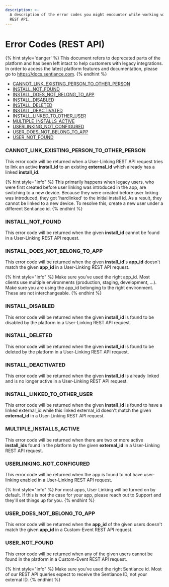 ```yaml
---
description: >-
  A description of the error codes you might encounter while working with our
  REST API.
---
```


# Error Codes \(REST API\)

{% hint style='danger' %} This document refers to deprecated parts of the platform and has been left intact to help customers with legacy integrations. In order to access the latest platform features and documentation, please go to https://docs.sentiance.com. {% endhint %}

* [CANNOT\_LINK\_EXISTING\_PERSON\_TO\_OTHER\_PERSON](error-codes.md#cannot_link_existing_person_to_other_person)
* [INSTALL\_NOT\_FOUND](error-codes.md#install_not_found)
* [INSTALL\_DOES\_NOT\_BELONG\_TO\_APP](error-codes.md#install_does_not_belong_to_app)
* [INSTALL\_DISABLED](error-codes.md#install_disabled)
* [INSTALL\_DELETED](error-codes.md#install_deleted)
* [INSTALL\_DEACTIVATED](error-codes.md#install_deactivated)
* [INSTALL\_LINKED\_TO\_OTHER\_USER](error-codes.md#install_linked_to_other_user)
* [MULTIPLE\_INSTALLS\_ACTIVE](error-codes.md#multiple_installs_active)
* [USERLINKING\_NOT\_CONFIGURED](error-codes.md#userlinking_not_configured)
* [USER\_DOES\_NOT\_BELONG\_TO\_APP](error-codes.md#user_does_not_belong_to_app)
* [USER\_NOT\_FOUND](error-codes.md#user_not_found)

### CANNOT\_LINK\_EXISTING\_PERSON\_TO\_OTHER\_PERSON

This error code will be returned when a User-Linking REST API request tries to link an active **install\_id** to an existing **external\_id** which already has a linked **install\_id**.

{% hint style="info" %}
This primarily happens when legacy users, who were first created before user linking was introduced in the app, are switching to a new device. Because they were created before user linking was introduced, they got 'hardlinked' to the initial install id. As a result, they cannot be linked to a new device. To resolve this, create a new user under a different Sentiance id.
{% endhint %}

### INSTALL\_NOT\_FOUND

This error code will be returned when the given **install\_id** cannot be found in a User-Linking REST API request.

### INSTALL\_DOES\_NOT\_BELONG\_TO\_APP

This error code will be returned when the given **install\_id**'s **app\_id** doesn't match the given **app\_id** in a User-Linking REST API request.

{% hint style="info" %}
Make sure you've used the right app\_id. Most clients use multiple environments \(production, staging, development, ...\). Make sure you are using the app\_id belonging to the right environment. These are not interchangeable.
{% endhint %}

### INSTALL\_DISABLED

This error code will be returned when the given **install\_id** is found to be disabled by the platform in a User-Linking REST API request.

### INSTALL\_DELETED

This error code will be returned when the given **install\_id** is found to be deleted by the platform in a User-Linking REST API request.

### INSTALL\_DEACTIVATED

This error code will be returned when the given **install\_id** is already linked and is no longer active in a User-Linking REST API request.

### INSTALL\_LINKED\_TO\_OTHER\_USER

This error code will be returned when the given **install\_id** is found to have a linked external\_id while this linked external\_id doesn't match the given **external\_id** in a User-Linking REST API request.

### MULTIPLE\_INSTALLS\_ACTIVE

This error code will be returned when there are two or more active **install\_ids** found in the platform by the given **external\_id** in a User-Linking REST API request.

### USERLINKING\_NOT\_CONFIGURED

This error code will be returned when the app is found to not have user-linking enabled in a User-Linking REST API request.

{% hint style="info" %}
For most apps, User Linking will be turned on by default. If this is not the case for your app, please reach out to Support and they'll set things up for you.
{% endhint %}

### USER\_DOES\_NOT\_BELONG\_TO\_APP

This error code will be returned when the **app\_id** of the given users doesn't match the given **app\_id** in a Custom-Event REST API request.

### USER\_NOT\_FOUND

This error code will be returned when any of the given users cannot be found in the platform in a Custom-Event REST API request.

{% hint style="info" %}
Make sure you've used the right Sentiance id. Most of our REST API queries expect to receive the Sentiance ID, not your external ID.
{% endhint %}

